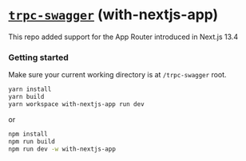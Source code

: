 # [**`trpc-swagger`**](../../README.md) (with-nextjs-app)
This repo added support for the App Router introduced in Next.js 13.4

### Getting started

Make sure your current working directory is at `/trpc-swagger` root.

```bash
yarn install
yarn build
yarn workspace with-nextjs-app run dev
```
or
```bash
npm install
npm run build
npm run dev -w with-nextjs-app
```

